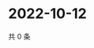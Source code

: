 # 2022-10-12

共 0 条

<!-- BEGIN WEIBO -->
<!-- 最后更新时间 Wed Oct 12 2022 22:29:11 GMT+0800 (China Standard Time) -->

<!-- END WEIBO -->
